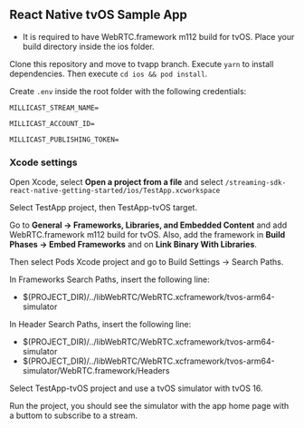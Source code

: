 ## React Native tvOS Sample App

- It is required to have WebRTC.framework m112 build for tvOS. Place your build directory inside the ios folder.

Clone this repository and move to tvapp branch.
Execute `yarn` to install dependencies.
Then execute ``cd ios && pod install``.

Create `.env` inside the root folder with the following credentials:

`MILLICAST_STREAM_NAME=`

`MILLICAST_ACCOUNT_ID=`

`MILLICAST_PUBLISHING_TOKEN=`

### Xcode settings

Open Xcode, select **Open a project from a file** and select `/streaming-sdk-react-native-getting-started/ios/TestApp.xcworkspace`

Select TestApp project, then TestApp-tvOS target.

Go to **General -> Frameworks, Libraries, and Embedded Content** and add WebRTC.framework m112 build for tvOS.
Also, add the framework in **Build Phases -> Embed Frameworks** and on **Link Binary With Libraries**.

Then select Pods Xcode project and go to Build Settings -> Search Paths.

In Frameworks Search Paths, insert the following line: 
* $(PROJECT_DIR)/../libWebRTC/WebRTC.xcframework/tvos-arm64-simulator

In Header Search Paths, insert the following line: 
* $(PROJECT_DIR)/../libWebRTC/WebRTC.xcframework/tvos-arm64-simulator
* $(PROJECT_DIR)/../libWebRTC/WebRTC.xcframework/tvos-arm64-simulator/WebRTC.framework/Headers

Select TestApp-tvOS project and use a tvOS simulator with tvOS 16.

Run the project, you should see the simulator with the app home page with a buttom to subscribe to a stream.